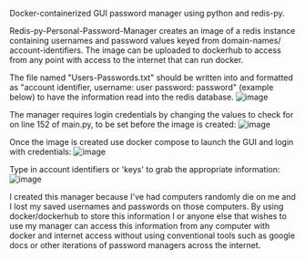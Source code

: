 Docker-containerized GUI password manager using python and redis-py.

Redis-py-Personal-Password-Manager creates an image of a redis instance containing usernames and password values keyed from domain-names/ account-identifiers. The image can be uploaded to dockerhub to access from any point with access to the internet that can run docker.

The file named "Users-Passwords.txt" should be written into and formatted as 
"account identifier, username: user password: password" (example below) to have the information read into the redis database.
![image](https://github.com/user-attachments/assets/a6bdd20f-9bbe-43ab-a50e-d6a23bca29f6)

The manager requires login credentials by changing the values to check for on line 152 of main.py, to be set before the image is created:
![image](https://github.com/user-attachments/assets/be5270ea-e984-4f56-8e4a-56d1b20aa2c6)

Once the image is created use docker compose to launch the GUI and login with credentials:
![image](https://github.com/user-attachments/assets/0291b995-2221-462a-b714-c773b9c4550e)

Type in account identifiers or 'keys' to grab the appropriate information:
![image](https://github.com/user-attachments/assets/cdf7f9cf-0ff3-4aef-87af-d4039090f28f)

I created this manager because I've had computers randomly die on me and I lost my saved usernames and passwords on those computers. By using docker/dockerhub to store this information I or anyone else that wishes to use my manager can access this information from any 
computer with docker and internet access without using conventional tools such as google docs or other iterations of password managers across the internet.
